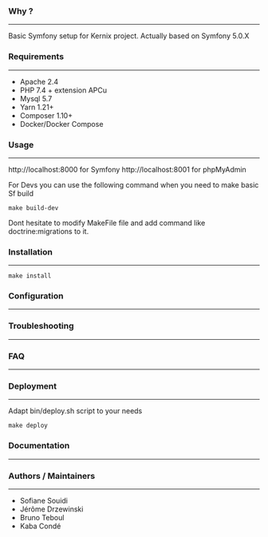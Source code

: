 ### Why ?
---
Basic Symfony setup for Kernix project.
Actually based on Symfony 5.0.X

### Requirements
---
* Apache 2.4
* PHP 7.4 + extension APCu
* Mysql 5.7
* Yarn 1.21+
* Composer 1.10+
* Docker/Docker Compose

### Usage
---
http://localhost:8000 for Symfony
http://localhost:8001 for phpMyAdmin

For Devs you can use the following command when you need to make basic Sf build 
```
make build-dev
```
Dont hesitate to modify MakeFile file and add command like doctrine:migrations 
to it.

### Installation
---

```
make install
```

### Configuration
---

### Troubleshooting
---

### FAQ
---

### Deployment
---
Adapt bin/deploy.sh script to your needs
```
make deploy
```

### Documentation
---

### Authors / Maintainers
---

- Sofiane Souidi
- Jérôme Drzewinski
- Bruno Teboul
- Kaba Condé
